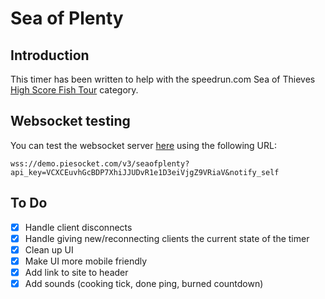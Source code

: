 # Sea of Plenty

## Introduction

This timer has been written to help with the speedrun.com Sea of Thieves [High Score Fish Tour](https://www.speedrun.com/sea_of_thieves#High_Score_Fish_Tour) category.

## Websocket testing

You can test the websocket server [here](https://www.piesocket.com/websocket-tester) using the following URL:

`wss://demo.piesocket.com/v3/seaofplenty?api_key=VCXCEuvhGcBDP7XhiJJUDvR1e1D3eiVjgZ9VRiaV&notify_self`

## To Do

- [x] Handle client disconnects
- [x] Handle giving new/reconnecting clients the current state of the timer
- [x] Clean up UI
- [x] Make UI more mobile friendly
- [x] Add link to site to header
- [x] Add sounds (cooking tick, done ping, burned countdown)
